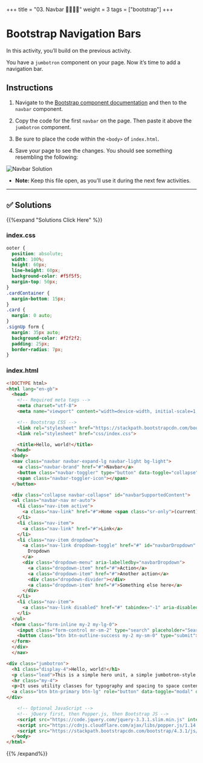+++
title = "03. Navbar 👩‍🎓👨‍🎓"
weight = 3
tags = ["bootstrap"] 
+++

# Bootstrap Navigation Bars

In this activity, you’ll build on the previous activity. 

You have a `jumbotron` component on your page. Now it’s time to add a navigation bar.

## Instructions


1. Navigate to the [Bootstrap component documentation](https://getbootstrap.com/docs/4.3/components/navbar/) and then to the `navbar` component.

2. Copy the code for the first `navbar` on the page. Then paste it above the `jumbotron` component.

3. Be sure to place the code within the `<body>` of `index.html`.

4. Save your page to see the changes. You should see something resembling the following: 

  ![Navbar Solution](./images/navbar-solution.png)

- **Note:** Keep this file open, as you’ll use it during the next few activities.

---

## ✅ Solutions 
{{%expand "Solutions Click Here" %}}
### index.css
```css
ooter {
  position: absolute;
  width: 100%;
  height: 60px;
  line-height: 60px;
  background-color: #f5f5f5;
  margin-top: 50px;
}
.cardContainer {
  margin-bottom: 15px;
}
.card {
  margin: 0 auto;
}
.signUp form {
  margin: 35px auto;
  background-color: #f2f2f2;
  padding: 25px;
  border-radius: 7px;
}
```


### index.html
```html
<!DOCTYPE html>
<html lang="en-gb">
  <head>
    <!-- Required meta tags -->
    <meta charset="utf-8">
    <meta name="viewport" content="width=device-width, initial-scale=1, shrink-to-fit=no">

    <!-- Bootstrap CSS -->
    <link rel="stylesheet" href="https://stackpath.bootstrapcdn.com/bootstrap/4.3.1/css/bootstrap.min.css" integrity="sha384-ggOyR0iXCbMQv3Xipma34MD+dH/1fQ784/j6cY/iJTQUOhcWr7x9JvoRxT2MZw1T" crossorigin="anonymous">
    <link rel="stylesheet" href="css/index.css">

    <title>Hello, world!</title>
  </head>
  <body>
  <nav class="navbar navbar-expand-lg navbar-light bg-light">
    <a class="navbar-brand" href="#">Navbar</a>
    <button class="navbar-toggler" type="button" data-toggle="collapse" data-target="#navbarSupportedContent" aria-controls="navbarSupportedContent" aria-expanded="false" aria-label="Toggle navigation">
    <span class="navbar-toggler-icon"></span>
  </button>

  <div class="collapse navbar-collapse" id="navbarSupportedContent">
  <ul class="navbar-nav mr-auto">
    <li class="nav-item active">
      <a class="nav-link" href="#">Home <span class="sr-only">(current)</span></a>
    </li>
    <li class="nav-item">
      <a class="nav-link" href="#">Link</a>
    </li>
    <li class="nav-item dropdown">
      <a class="nav-link dropdown-toggle" href="#" id="navbarDropdown" role="button" data-toggle="dropdown" aria-haspopup="true" aria-expanded="false">
        Dropdown
      </a>
      <div class="dropdown-menu" aria-labelledby="navbarDropdown">
        <a class="dropdown-item" href="#">Action</a>
        <a class="dropdown-item" href="#">Another action</a>
        <div class="dropdown-divider"></div>
        <a class="dropdown-item" href="#">Something else here</a>
      </div>
    </li>
    <li class="nav-item">
      <a class="nav-link disabled" href="#" tabindex="-1" aria-disabled="true">Disabled</a>
    </li>
  </ul>
  <form class="form-inline my-2 my-lg-0">
    <input class="form-control mr-sm-2" type="search" placeholder="Search" aria-label="Search">
    <button class="btn btn-outline-success my-2 my-sm-0" type="submit">Search</button>
  </form>
  </div>
  </nav>

<div class="jumbotron">
  <h1 class="display-4">Hello, world!</h1>
  <p class="lead">This is a simple hero unit, a simple jumbotron-style component for calling extra attention to featured content or information.</p>
  <hr class="my-4">
  <p>It uses utility classes for typography and spacing to space content out within the larger container.</p>
  <a class="btn btn-primary btn-lg" role="button" data-toggle="modal" data-target="#exampleModal">Learn more</a>
</div>

    <!-- Optional JavaScript -->
    <!-- jQuery first, then Popper.js, then Bootstrap JS -->
    <script src="https://code.jquery.com/jquery-3.3.1.slim.min.js" integrity="sha384-q8i/X+965DzO0rT7abK41JStQIAqVgRVzpbzo5smXKp4YfRvH+8abtTE1Pi6jizo" crossorigin="anonymous"></script>
    <script src="https://cdnjs.cloudflare.com/ajax/libs/popper.js/1.14.7/umd/popper.min.js" integrity="sha384-UO2eT0CpHqdSJQ6hJty5KVphtPhzWj9WO1clHTMGa3JDZwrnQq4sF86dIHNDz0W1" crossorigin="anonymous"></script>
    <script src="https://stackpath.bootstrapcdn.com/bootstrap/4.3.1/js/bootstrap.min.js" integrity="sha384-JjSmVgyd0p3pXB1rRibZUAYoIIy6OrQ6VrjIEaFf/nJGzIxFDsf4x0xIM+B07jRM" crossorigin="anonymous"></script>
  </body>
</html>
```
{{% /expand%}}